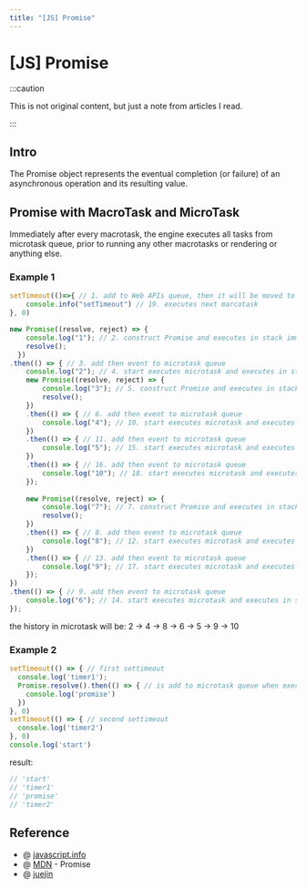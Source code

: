 ```yaml
---
title: "[JS] Promise"
---
```


# [JS] Promise

:::caution

This is not original content, but just a note from articles I read.

:::

## Intro

The Promise object represents the eventual completion (or failure) of an asynchronous operation and its resulting value.

## Promise with MacroTask and MicroTask

Immediately after every macrotask, the engine executes all tasks from microtask queue, prior to running any other macrotasks or rendering or anything else.

### Example 1

```javascript
setTimeout(()=>{ // 1. add to Web APIs queue, then it will be moved to macrotask.
    console.info("setTimeout") // 19. executes next marcotask
}, 0)

new Promise((resolve, reject) => {
    console.log("1"); // 2. construct Promise and executes in stack immediately
    resolve();
  })
.then(() => { // 3. add then event to microtask queue
    console.log("2"); // 4. start executes microtask and executes in stack immediately
    new Promise((resolve, reject) => { 
        console.log("3"); // 5. construct Promise and executes in stack immediately
        resolve();
    })
    .then(() => { // 6. add then event to microtask queue
        console.log("4"); // 10. start executes microtask and executes in stack immediately
    })
    .then(() => { // 11. add then event to microtask queue
        console.log("5"); // 15. start executes microtask and executes in stack immediately
    })
    .then(() => { // 16. add then event to microtask queue
        console.log("10"); // 18. start executes microtask and executes in stack immediately
    });
    
    new Promise((resolve, reject) => {
        console.log("7"); // 7. construct Promise and executes in stack immediately
        resolve();
    })
    .then(() => { // 8. add then event to microtask queue
        console.log("8"); // 12. start executes microtask and executes in stack immediately
    })
    .then(() => { // 13. add then event to microtask queue
        console.log("9"); // 17. start executes microtask and executes in stack immediately
    });
})
.then(() => { // 9. add then event to microtask queue 
    console.log("6"); // 14. start executes microtask and executes in stack immediately
});
```

the history in microtask will be:
2 -> 4 -> 8 -> 6 -> 5 -> 9 -> 10

### Example 2

```javascript
setTimeout(() => { // first settimeout
  console.log('timer1');
  Promise.resolve().then(() => { // is add to microtask queue when execute the first settimeout as a macrotask.
    console.log('promise')
  })
}, 0)
setTimeout(() => { // second settimeout
  console.log('timer2')
}, 0)
console.log('start')
```

result:

```javascript
// 'start'
// 'timer1'
// 'promise'
// 'timer2'
```



## Reference

+ @ [javascript.info](https://javascript.info/event-loop#macrotasks-and-microtasks)
+ @ [MDN](https://developer.mozilla.org/en-US/docs/Web/JavaScript/Reference/Global_Objects/Promise) - Promise
+ @ [juejin](https://juejin.cn/post/6844904077537574919)

